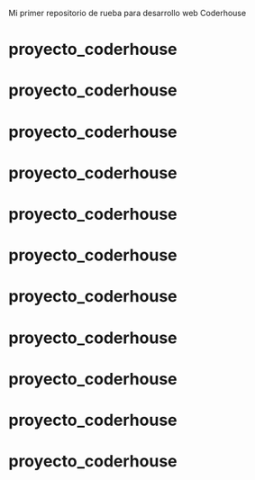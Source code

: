 Mi primer repositorio de rueba para desarrollo web Coderhouse
# proyecto_coderhouse
# proyecto_coderhouse
# proyecto_coderhouse
# proyecto_coderhouse
# proyecto_coderhouse
# proyecto_coderhouse
# proyecto_coderhouse
# proyecto_coderhouse
# proyecto_coderhouse
# proyecto_coderhouse
# proyecto_coderhouse
